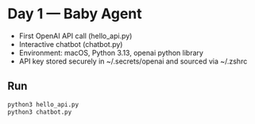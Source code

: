 # Day 1 — Baby Agent

- First OpenAI API call (hello_api.py)
- Interactive chatbot (chatbot.py)
- Environment: macOS, Python 3.13, openai python library
- API key stored securely in ~/.secrets/openai and sourced via ~/.zshrc

## Run
```bash
python3 hello_api.py
python3 chatbot.py
